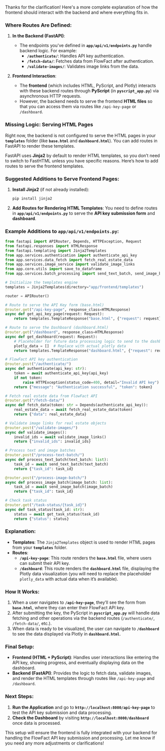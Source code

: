 Thanks for the clarification! Here's a more complete explanation of how the frontend should interact with the backend and where everything fits in.

### Where Routes Are Defined:

1. **In the Backend (FastAPI)**:
   - The endpoints you've defined in **`app/api/v1/endpoints.py`** handle backend logic. For example:
     - **`/authenticate/`**: Handles API key authentication.
     - **`/fetch-data/`**: Fetches data from FlowFact after authentication.
     - **`/validate-images/`**: Validates image links from the data.

2. **Frontend Interaction**:
   - The **frontend** (which includes HTML, PyScript, and Plotly) interacts with these backend routes through **PyScript** (in **`pyscript_app.py`**) via asynchronous HTTP requests.
   - However, the backend needs to serve the frontend **HTML files** so that you can access them via routes like `/api-key-page` or `/dashboard`.

### Missing Logic: Serving HTML Pages

Right now, the backend is not configured to serve the HTML pages in your **`templates`** folder (like **`base.html`** and **`dashboard.html`**). You can add routes in FastAPI to render these templates.

FastAPI uses **Jinja2** by default to render HTML templates, so you don’t need to switch to FastHTML unless you have specific reasons. Here’s how to add routes to serve the frontend templates.

### Suggested Additions to Serve Frontend Pages:

1. **Install Jinja2** (if not already installed):
   ```bash
   pip install jinja2
   ```

2. **Add Routes for Rendering HTML Templates**:
   You need to define routes in **`app/api/v1/endpoints.py`** to serve the **API key submission form** and **dashboard**.

### Example Additions to **`app/api/v1/endpoints.py`**:

```python
from fastapi import APIRouter, Depends, HTTPException, Request
from fastapi.responses import HTMLResponse
from fastapi.templating import Jinja2Templates
from app.services.authentication import authenticate_api_key
from app.services.data_fetch import fetch_real_estate_data
from app.services.image_service import validate_image_links
from app.core.utils import save_to_dataframe
from app.services.batch_processing import send_text_batch, send_image_batch, get_task_status

# Initialize the templates engine
templates = Jinja2Templates(directory="app/frontend/templates")

router = APIRouter()

# Route to serve the API Key form (base.html)
@router.get("/api-key-page", response_class=HTMLResponse)
async def get_api_key_page(request: Request):
    return templates.TemplateResponse("base.html", {"request": request})

# Route to serve the Dashboard (dashboard.html)
@router.get("/dashboard", response_class=HTMLResponse)
async def get_dashboard(request: Request):
    # Placeholder for future data processing logic to send to the dashboard
    plotly_data = []  # Replace with actual plotly data
    return templates.TemplateResponse("dashboard.html", {"request": request, "plotly_data": plotly_data})

# FlowFact API key authentication
@router.post("/authenticate/")
async def authenticate(api_key: str):
    token = await authenticate_api_key(api_key)
    if not token:
        raise HTTPException(status_code=400, detail="Invalid API key")
    return {"message": "Authentication successful", "token": token}

# Fetch real estate data from FlowFact API
@router.get("/fetch-data/")
async def fetch_data(token: str = Depends(authenticate_api_key)):
    real_estate_data = await fetch_real_estate_data(token)
    return {"data": real_estate_data}

# Validate image links for real estate objects
@router.post("/validate-images/")
async def validate_images():
    invalid_ids = await validate_image_links()
    return {"invalid_ids": invalid_ids}

# Process text and image batches
@router.post("/process-text-batch/")
async def process_text_batch(text_batch: list):
    task_id = await send_text_batch(text_batch)
    return {"task_id": task_id}

@router.post("/process-image-batch/")
async def process_image_batch(image_batch: list):
    task_id = await send_image_batch(image_batch)
    return {"task_id": task_id}

# Check task status
@router.get("/task-status/{task_id}")
async def task_status(task_id: str):
    status = await get_task_status(task_id)
    return {"status": status}
```

### Explanation:
- **Templates**: The `Jinja2Templates` object is used to render HTML pages from your **`templates`** folder.
- **Routes**:
  - **`/api-key-page`**: This route renders the **`base.html`** file, where users can submit their API key.
  - **`/dashboard`**: This route renders the **`dashboard.html`** file, displaying the Plotly data visualization (you will need to replace the placeholder `plotly_data` with actual data when it’s available).

### How It Works:
1. When a user navigates to **`/api-key-page`**, they’ll see the form from **`base.html`**, where they can enter their FlowFact API key.
2. After submitting the key, the PyScript in **`pyscript_app.py`** will handle data fetching and other operations via the backend routes (`/authenticate/`, `/fetch-data/`, etc.).
3. When data is ready to be visualized, the user can navigate to **`/dashboard`** to see the data displayed via Plotly in **`dashboard.html`**.

### Final Setup:
- **Frontend (HTML + PyScript)**: Handles user interactions like entering the API key, showing progress, and eventually displaying data on the dashboard.
- **Backend (FastAPI)**: Provides the logic to fetch data, validate images, and render the HTML templates through routes like `/api-key-page` and `/dashboard`.

### Next Steps:
1. **Run the Application** and go to **`http://localhost:8000/api-key-page`** to test the API key submission and data processing.
2. **Check the Dashboard** by visiting **`http://localhost:8000/dashboard`** once data is processed.

This setup will ensure the frontend is fully integrated with your backend for handling the FlowFact API key submission and processing. Let me know if you need any more adjustments or clarifications!